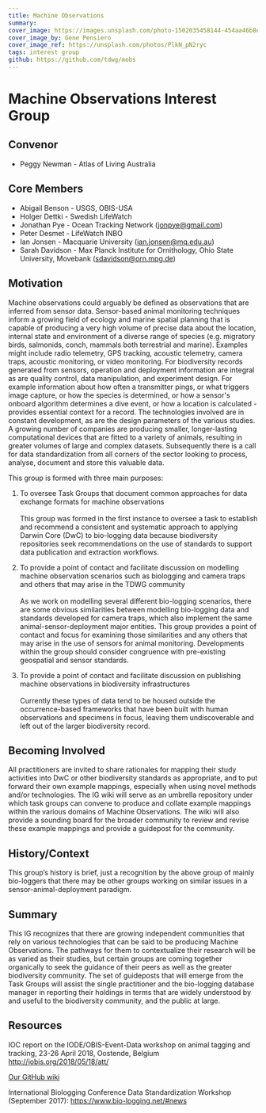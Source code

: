 ```yaml
---
title: Machine Observations
summary: 
cover_image: https://images.unsplash.com/photo-1502035458144-454aa46b8ee0
cover_image_by: Gene Pensiero
cover_image_ref: https://unsplash.com/photos/PlkN_pN2ryc
tags: interest group
github: https://github.com/tdwg/mobs
---
```


# Machine Observations Interest Group

## Convenor
 - Peggy Newman - Atlas of Living Australia

## Core Members
 - Abigail Benson - USGS, OBIS-USA
 - Holger Dettki - Swedish LifeWatch
 - Jonathan Pye - Ocean Tracking Network  (jonpye@gmail.com)
 - Peter Desmet - LifeWatch INBO
 - Ian Jonsen - Macquarie University (ian.jonsen@mq.edu.au)
 - Sarah Davidson - Max Planck Institute for Ornithology, Ohio State University, Movebank (sdavidson@orn.mpg.de)

## Motivation

Machine observations could arguably be defined as observations that are inferred from sensor data. 
Sensor-based animal monitoring techniques inform a growing field of ecology and marine spatial planning that is capable of producing a very high volume of precise data about the location, internal state and environment of a diverse range of species (e.g. migratory birds, salmonids, conch, mammals both terrestrial and marine).  Examples might include radio telemetry, GPS tracking, acoustic telemetry, camera traps, acoustic monitoring, or video monitoring.
For biodiversity records generated from sensors, operation and deployment information are integral as are quality control, data manipulation, and experiment design.  For example information about how often a transmitter pings, or what triggers image capture, or how the species is determined, or how a sensor's onboard algorithm determines a dive event, or how a location is calculated - provides essential context for a record.
The technologies involved are in constant development, as are the design parameters of the various studies. A growing number of companies are producing smaller, longer-lasting computational devices that are fitted to a variety of animals, resulting in greater volumes of large and complex datasets. 
Subsequently there is a call for data standardization from all corners of the sector looking to process, analyse, document and store this valuable data. 

This group is formed with three main purposes:

1. To oversee Task Groups that document common approaches for data exchange formats for machine observations <br /><br />This group was formed in the first instance to oversee a task to establish and recommend a consistent and systematic approach to applying Darwin Core (DwC) to bio-logging data because biodiversity repositories seek recommendations on the use of standards to support data publication and extraction workflows.

2. To provide a point of contact and facilitate discussion on modelling machine observation scenarios such as biologging and camera traps and others that may arise in the TDWG community <br /><br />As we work on modelling several different bio-logging scenarios, there are some obvious similarities between modelling bio-logging data and standards developed for camera traps, which also implement the same animal-sensor-deployment major entities. This group provides a point of contact and focus for examining those similarities and any others that may arise in the use of sensors for animal monitoring. Developments within the group should consider congruence with pre-existing geospatial and sensor standards. 

3. To provide a point of contact and facilitate discussion on publishing machine observations in biodiversity infrastructures <br /><br />Currently these types of data tend to be housed outside the occurrence-based frameworks that have been built with human observations and specimens in focus, leaving them undiscoverable and left out of the larger biodiversity record. 

## Becoming Involved

All practitioners are invited to share rationales for mapping their study activities into DwC or other biodiversity standards as appropriate, and to put forward their own example mappings, especially when using novel methods and/or technologies. The IG wiki will serve as an umbrella repository under which task groups can convene to produce and collate example mappings within the various domains of Machine Observations. The wiki will also provide a sounding board for the broader community to review and revise these example mappings and provide a guidepost for the community.

## History/Context

This group’s history is brief, just a recognition by the above group of mainly bio-loggers that there may be other groups working on similar issues in a sensor-animal-deployment paradigm.

## Summary

This IG recognizes that there are growing independent communities that rely on various technologies that can be said to be producing Machine Observations. The pathways for them to contextualize their research will be as varied as their studies, but certain groups are coming together organically to seek the guidance of their peers as well as the greater biodiversity community. The set of guideposts that will emerge from the Task Groups will assist the single practitioner and the bio-logging database manager in reporting their holdings in terms that are widely understood by and useful to the biodiversity community, and the public at large.

## Resources

IOC report on the IODE/OBIS-Event-Data workshop on animal tagging and tracking, 23-26 April 2018, Oostende, Belgium http://iobis.org/2018/05/18/att/

[Our GitHub wiki](https://github.com/tdwg/mobs/wiki)

International Biologging Conference Data Standardization Workshop (September 2017): https://www.bio-logging.net/#news
